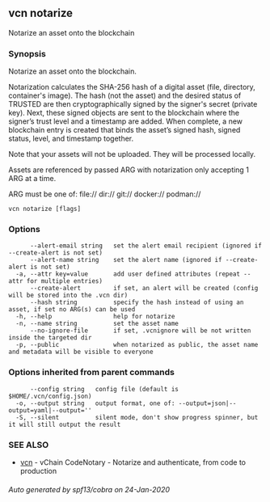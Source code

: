## vcn notarize

Notarize an asset onto the blockchain

### Synopsis


Notarize an asset onto the blockchain.

Notarization calculates the SHA-256 hash of a digital asset 
(file, directory, container's image). 
The hash (not the asset) and the desired status of TRUSTED are then 
cryptographically signed by the signer's secret (private key). 
Next, these signed objects are sent to the blockchain where the signer’s
trust level and a timestamp are added. 
When complete, a new blockchain entry is created that binds the asset’s
signed hash, signed status, level, and timestamp together. 

Note that your assets will not be uploaded. They will be processed locally.

Assets are referenced by passed ARG with notarization only accepting 
1 ARG at a time.

ARG must be one of:
  <file>
  file://<file>
  dir://<directory>
  git://<repository>
  docker://<image>
  podman://<image>


```
vcn notarize [flags]
```

### Options

```
      --alert-email string   set the alert email recipient (ignored if --create-alert is not set)
      --alert-name string    set the alert name (ignored if --create-alert is not set)
  -a, --attr key=value       add user defined attributes (repeat --attr for multiple entries)
      --create-alert         if set, an alert will be created (config will be stored into the .vcn dir)
      --hash string          specify the hash instead of using an asset, if set no ARG(s) can be used
  -h, --help                 help for notarize
  -n, --name string          set the asset name
      --no-ignore-file       if set, .vcnignore will be not written inside the targeted dir
  -p, --public               when notarized as public, the asset name and metadata will be visible to everyone
```

### Options inherited from parent commands

```
      --config string   config file (default is $HOME/.vcn/config.json)
  -o, --output string   output format, one of: --output=json|--output=yaml|--output=''
  -S, --silent          silent mode, don't show progress spinner, but it will still output the result
```

### SEE ALSO

* [vcn](vcn.md)	 - vChain CodeNotary - Notarize and authenticate, from code to production

###### Auto generated by spf13/cobra on 24-Jan-2020
